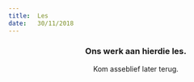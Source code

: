 ```yaml
---
title:  Les
date:   30/11/2018
---
```


### <center>Ons werk aan hierdie les.</center>
<center>Kom asseblief later terug.</center>